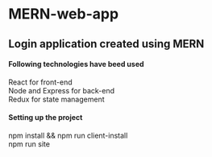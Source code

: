# MERN-web-app
<h2>Login application created using MERN  </h2>


<h4> Following technologies have beed used </h4>
React for front-end <br>
Node and Express for back-end <br>
Redux for state management <br>

<h4>Setting up the project </h4> 

npm install && npm run client-install<br>
npm run site<br>
